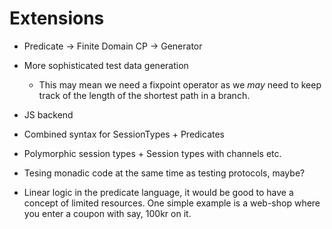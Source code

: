 # Extensions

* Predicate -> Finite Domain CP -> Generator

* More sophisticated test data generation
    * This may mean we need a fixpoint operator
      as we _may_ need to keep track of
      the length of the shortest path in a branch.

* JS backend

* Combined syntax for SessionTypes + Predicates

* Polymorphic session types + Session types with channels etc.

* Tesing monadic code at the same time as testing protocols, maybe?

* Linear logic in the predicate language, it would be good to have
  a concept of limited resources. One simple example is a web-shop
  where you enter a coupon with say, 100kr on it.
